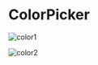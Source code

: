 # ColorPicker
![color1](https://github.com/DanishAli232/ColorPicker/assets/108417664/1c2aacdf-eed6-46d1-83b4-a3d9156cccb0)




![color2](https://github.com/DanishAli232/ColorPicker/assets/108417664/bde3b12d-4e11-490e-afe8-95f8c005fa11)
